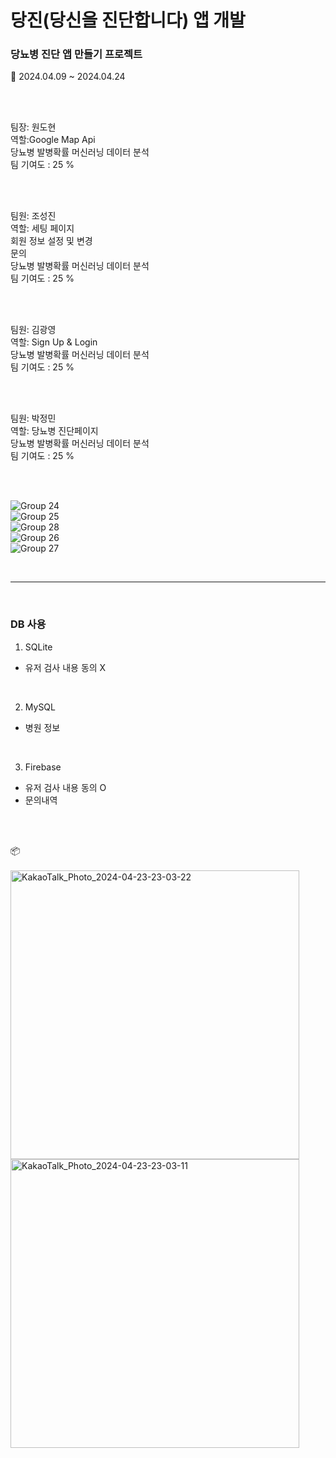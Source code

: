 # 당진(당신을 진단합니다) 앱 개발 


### 당뇨병 진단 앱 만들기 프로젝트 

📆 2024.04.09 ~ 2024.04.24

<br><br>

팀장: 원도현<br>
역할:Google Map Api<br>
당뇨병 발병확률 머신러닝 데이터 분석<br>
팀 기여도 : 25 %

<br><br>

팀원: 조성진<br>
역할: 세팅 페이지<br>
회원 정보 설정 및 변경<br>
문의 <br>
당뇨병 발병확률 머신러닝 데이터 분석<br>
팀 기여도 : 25 %

<br><br>

팀원: 김광영<br>
역할: Sign Up & Login<br>
당뇨병 발병확률 머신러닝 데이터 분석<br>
팀 기여도 : 25 %

<br><br>

팀원: 박정민<br>
역할: 당뇨병 진단페이지<br>
당뇨병 발병확률 머신러닝 데이터 분석 <br>
팀 기여도 : 25 %


<br><br>


![Group 24](https://github.com/likewoody/DJ-App/assets/151493474/4f36ccff-9f13-4242-b64a-ecbb67d98700)<br>
![Group 25](https://github.com/likewoody/DJ-App/assets/151493474/03df5b48-1168-4030-9c08-074952b93cad)<br>
![Group 28](https://github.com/likewoody/DJ-App/assets/151493474/5fc7b495-90c5-4c23-9531-649dbb86fa38)<br>
![Group 26](https://github.com/likewoody/DJ-App/assets/151493474/fd6e0fad-2bf4-492d-8354-a28c05b9a369)<br>
![Group 27](https://github.com/likewoody/DJ-App/assets/151493474/371522fd-a5d3-4f31-b97a-99534191a0e3)<br>

<br>


<hr>
<br>




### DB 사용
1. SQLite
- 유저 검사 내용 동의 X

<br>

2. MySQL
- 병원 정보

<br>

3. Firebase
- 유저 검사 내용 동의 O
- 문의내역


<br><br>



📦<br><br>
<img width="462" alt="KakaoTalk_Photo_2024-04-23-23-03-22" src="https://github.com/likewoody/DJ-App/assets/151493474/b1a4a5f1-f3b1-4e18-a2e0-a7654a05ebc1"><br>
<img width="462" alt="KakaoTalk_Photo_2024-04-23-23-03-11" src="https://github.com/likewoody/DJ-App/assets/151493474/bcbc8dbe-cceb-4080-9d59-571b52fd772c">
